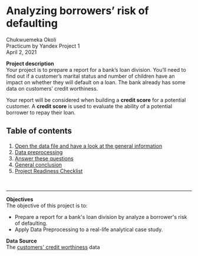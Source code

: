 # Analyzing borrowers’ risk of defaulting

Chukwuemeka Okoli <br>
Practicum by Yandex Project 1 <br>
April 2, 2021 <br>

**Project description** <br>
Your project is to prepare a report for a bank’s loan division. You’ll need to find out if a customer’s marital status and number of children have an impact on whether they will default on a loan. The bank already has some data on customers’ credit worthiness.

Your report will be considered when building a **credit score** for a potential customer. A **credit score** is used to evaluate the ability of a potential borrower to repay their loan.

<!-- <hr> -->

## Table of contents

<div class="alert alert-block alert-info" style="margin-top: 20px">
    <ol>
        <li><a href="#open_the_data">Open the data file and have a look at the general information</a></li>
        <li><a href="#data_preprocessing">Data preprocessing</a></li>
        <li><a href="#answer_questions">Answer these questions</a></li>
        <li><a href="#general_conclusion">General conclusion</a></li>
        <li><a href="#project_readiness_checklist">Project Readiness Checklist</a></li>
    </ol>
</div> 
<br>
<hr>


**Objectives** <br>
The objective of this project is to:
- Prepare a report for a bank's loan division by analyze a borrower's risk of defaulting.
- Apply Data Preprocessing to a real-life analytical case study.

**Data Source** <br>
The [customers' credit worthiness](https://github.com/chuksoo/analyzing_borrowers_risk_of_defaulting/blob/main/credit_scoring_eng.csv) data
